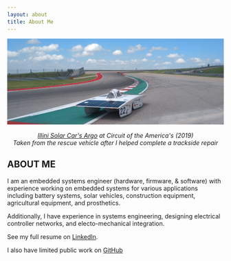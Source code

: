 ```yaml
---
layout: about
title: About Me
---
```


![Argo on COTA](/img/argo_cota.jpg)
<p align="center"><i><a href="https://www.illinisolarcar.com/argo">Illini Solar Car's Argo</a> at Circuit of the America's (2019)<br>
Taken from the rescue vehicle after I helped complete a trackside repair</i></p>

## ABOUT ME

I am an embedded systems engineer (hardware, firmware, & software) with experience working on embedded systems for various applications including battery systems, solar vehicles, construction equipment, agricultural equipment, and prosthetics. 

Additionally, I have experience in systems engineering, designing electrical controller networks, and electo-mechanical integration.

See my full resume on [LinkedIn](https://www.linkedin.com/in/jtm/). 

I also have limited public work on [GitHub](https://github.com/jtmullen/)